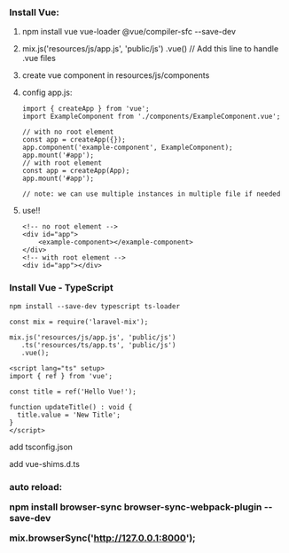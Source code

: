 <h3>Install Vue:</h3>

1. npm install vue vue-loader @vue/compiler-sfc --save-dev

2. mix.js('resources/js/app.js', 'public/js')
    .vue()  // Add this line to handle .vue files
   
4. create vue component in resources/js/components

5. config app.js:
    ```
    import { createApp } from 'vue';
    import ExampleComponent from './components/ExampleComponent.vue';

    // with no root element
    const app = createApp({});
    app.component('example-component', ExampleComponent);
    app.mount('#app');
    // with root element
    const app = createApp(App);
    app.mount('#app');

    // note: we can use multiple instances in multiple file if needed
    ```
6. use!!
    ```
    <!-- no root element -->
    <div id="app">
        <example-component></example-component>
    </div>
    <!-- with root element -->
    <div id="app"></div>
    ```
        
<h3>Install Vue - TypeScript</h3>

```
npm install --save-dev typescript ts-loader
```

```
const mix = require('laravel-mix');

mix.js('resources/js/app.js', 'public/js')
   .ts('resources/ts/app.ts', 'public/js')
   .vue();
```

```
<script lang="ts" setup>
import { ref } from 'vue';

const title = ref('Hello Vue!');

function updateTitle() : void {
  title.value = 'New Title';
}
</script>
```

add tsconfig.json

add vue-shims.d.ts

<h3>
auto reload:

npm install browser-sync browser-sync-webpack-plugin --save-dev

mix.browserSync('http://127.0.0.1:8000');
</h3>
